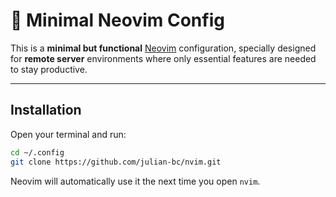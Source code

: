 # 👾 Minimal Neovim Config
This is a **minimal but functional** [Neovim](https://neovim.io/) configuration, specially designed for **remote server** environments where only essential features are needed to stay productive.

---

## Installation

Open your terminal and run:

```bash
cd ~/.config
git clone https://github.com/julian-bc/nvim.git
```

Neovim will automatically use it the next time you open `nvim`.
